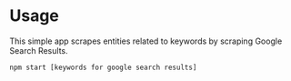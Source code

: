 # Usage

This simple app scrapes entities related to keywords by scraping Google Search Results.

```
npm start [keywords for google search results]
```
